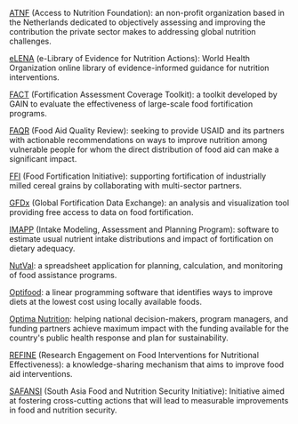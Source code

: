 [ATNF](https://www.accesstonutrition.org/) (Access to Nutrition Foundation): an non-profit organization based in the Netherlands dedicated to objectively assessing and improving the contribution the private sector makes to addressing global nutrition challenges.

[eLENA](http://www.who.int/elena/en/) (e-Library of Evidence for Nutrition Actions): World Health Organization online library of evidence-informed guidance for nutrition interventions.

[FACT](http://www.gainhealth.org/knowledge-centre/fortification-assessment-coverage-tool-fact/) (Fortification Assessment Coverage Toolkit): a toolkit developed by GAIN to evaluate the effectiveness of large-scale food fortification programs.

[FAQR](http://foodaidquality.org/) (Food Aid Quality Review): seeking to provide USAID and its partners with actionable recommendations on ways to improve nutrition among vulnerable people for whom the direct distribution of food aid can make a significant impact.

[FFI](http://www.ffinetwork.org/) (Food Fortification Initiative): supporting fortification of industrially milled cereal grains by collaborating with multi-sector partners.

[GFDx](http://fortificationdata.org/) (Global Fortification Data Exchange): an analysis and visualization tool providing free access to data on food fortification.

[IMAPP](http://www.side.stat.iastate.edu/) (Intake Modeling, Assessment and Planning Program): software to estimate usual nutrient intake distributions and impact of fortification on dietary adequacy.

[NutVal](http://www.nutval.net/): a spreadsheet application for planning, calculation, and monitoring of food assistance programs.

[Optifood](https://www.fantaproject.org/tools/optifood): a linear programming software that identifies ways to improve diets at the lowest cost using locally available foods.

[Optima Nutrition](http://optimamodel.com/nutrition/): helping national decision-makers, program managers, and funding partners achieve maximum impact with the funding available for the country's public health response and plan for sustainability.

[REFINE](http://refinenutrition.org/) (Research Engagement on Food Interventions for Nutritional Effectiveness): a knowledge-sharing mechanism that aims to improve food aid interventions.

[SAFANSI](http://www.worldbank.org/en/programs/safansi) (South Asia Food and Nutrition Security Initiative): Initiative aimed at fostering cross-cutting actions that will lead to measurable improvements in food and nutrition security.